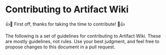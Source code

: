 # Contributing to Artifact Wiki

:+1::tada: First off, thanks for taking the time to contribute! :tada::+1:

The following is a set of guidelines for contributing to Artifact Wiki. These are mostly guidelines, not rules. Use your best judgment, and feel free to propose changes to this document in a pull request.
